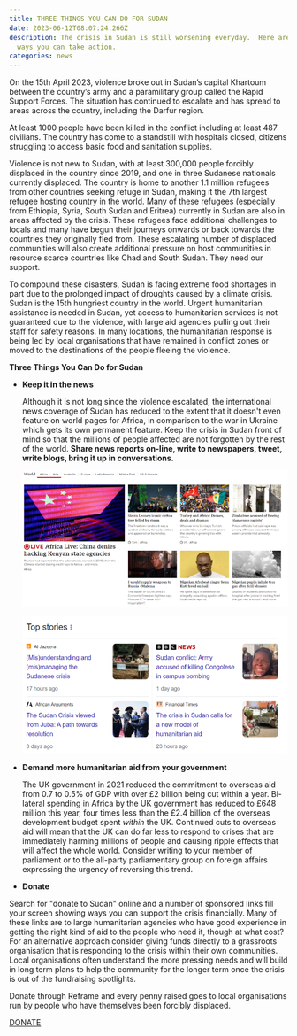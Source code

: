 ```yaml
---
title: THREE THINGS YOU CAN DO FOR SUDAN
date: 2023-06-12T08:07:24.266Z
description: The crisis in Sudan is still worsening everyday.  Here are three
  ways you can take action.
categories: news
---
```

On the 15th April 2023, violence broke out in Sudan’s capital Khartoum between the country’s army and a paramilitary group called the Rapid Support Forces. The situation has continued to escalate and has spread to areas across the country, including the Darfur region.

At least 1000 people have been killed in the conflict including at least 487 civilians. The country has come to a standstill with hospitals closed, citizens struggling to access basic food and sanitation supplies.

Violence is not new to Sudan, with at least 300,000 people forcibly displaced in the country since 2019, and one in three Sudanese nationals currently displaced. The country is home to another  1.1 million refugees from other countries seeking refuge in Sudan, making it the 7th largest refugee hosting country in the world. Many of these refugees (especially from Ethiopia, Syria, South Sudan and Eritrea) currently in Sudan are also in areas affected by the crisis. These refugees face additional challenges to locals and many have begun their journeys onwards or back towards the countries they originally fled from. These escalating number of displaced communities will also create additional pressure on host communities in  resource scarce countries like Chad and South Sudan. They need our support.

To compound these disasters, Sudan is facing extreme food shortages in part due to the prolonged impact of droughts caused by a climate crisis. Sudan is the 15th hungriest country in the world. Urgent humanitarian assistance is needed in Sudan, yet access to humanitarian services is not guaranteed due to the violence, with large aid agencies pulling out their staff for safety reasons. In many locations, the humanitarian response is being led by local organisations that have remained in conflict zones or moved to the destinations of the people fleeing the violence.

**Three Things You Can Do for Sudan**

* **Keep it in the news** 

  Although it is not long since the violence escalated, the international
  news coverage of Sudan has reduced to the extent that it doesn't even
  feature on world pages for Africa, in comparison to the war in Ukraine
  which gets its own permanent feature. Keep the crisis in Sudan front of
  mind so that the millions of people affected are not forgotten by the
  rest of the world. **Share news reports on-line, write to newspapers,
  tweet, write blogs, bring it up in conversations.**

  ![In the news](https://raw.githubusercontent.com/sianwa11/Test-Driven-Laravel/master/blog-img-1.png "In the news")

  ![Top Stories](https://raw.githubusercontent.com/sianwa11/Test-Driven-Laravel/master/blog-img-2.png "Top stories")

* **Demand more humanitarian aid from your government**

  The UK government in 2021 reduced the commitment to overseas aid from
  0.7 to 0.5% of GDP with over £2 billion being cut within a year.
  Bi-lateral spending in Africa by the UK government has reduced to £648
  million this year, four times less than the £2.4 billion of the overseas
  development budget spent *within* the UK. Continued cuts to overseas aid
  will mean that the UK can do far less to respond to crises that are
  immediately harming millions of people and causing ripple effects that
  will affect the whole world. Consider writing to your member of
  parliament or to the all-party parliamentary group on foreign affairs
  expressing the urgency of reversing this trend.

* **Donate**

Search for "donate to Sudan" online and a number of sponsored links fill
your screen showing ways you can support the crisis financially. Many of
these links are to large humanitarian agencies who have good experience
in getting the right kind of aid to the people who need it, though at
what cost? For an alternative approach consider giving funds directly to
a grassroots organisation that is responding to the crisis within their
own communities. Local organisations often understand the more pressing
needs and will build in long term plans to help the community for the
longer term once the crisis is out of the fundraising spotlights.

Donate through Reframe and every penny raised goes to local
organisations run by people who have themselves been forcibly displaced.

[DONATE](https://reframe.network/pooled-funds/sudan-pooled-fund--for-refugee-led-organisations-responding-to-the-crisis-in-sudan)